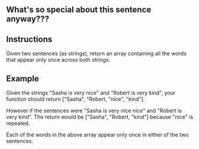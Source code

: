 ## What's so special about this sentence anyway???

## Instructions
Given two sentences (as strings), return an array containing all the words that appear only once across both strings.


## Example
Given the strings "Sasha is very nice" and "Robert is very kind", your function should return ["Sasha", "Robert, "nice", "kind"].

However if the sentences were "Sasha is very nice nice" and "Robert is very kind". The return would be ["Sasha", "Robert, "kind"] because "nice" is repeated.

Each of the words in the above array appear only once in either of the two sentences.
